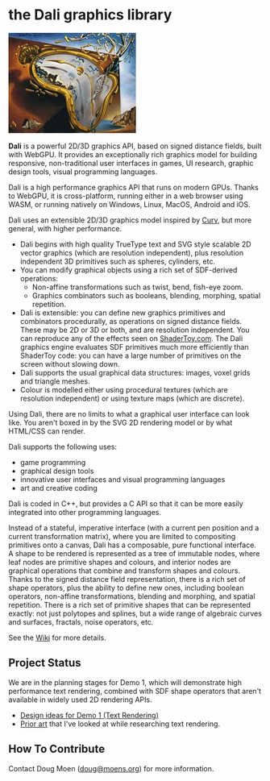# the Dali graphics library

![](images/melting_watch.jpeg)

**Dali** is a powerful 2D/3D graphics API, based on signed distance fields, built with WebGPU.
It provides an exceptionally rich graphics model for building responsive, non-traditional
user interfaces in games, UI research, graphic design tools, visual programming languages.

Dali is a high performance graphics API that runs on modern GPUs.
Thanks to WebGPU, it is cross-platform, running either in a web browser
using WASM, or running natively on Windows, Linux, MacOS, Android and iOS.

Dali uses an extensible 2D/3D graphics model inspired by [Curv](https://github.com/curv3d/curv),
but more general, with higher performance.
* Dali begins with high quality TrueType text and SVG style scalable 2D vector graphics
  (which are resolution independent), plus resolution independent 3D primitives
  such as spheres, cylinders, etc.
* You can modify graphical objects using a rich set of SDF-derived operations:
  * Non-affine transformations such as twist, bend, fish-eye zoom.
  * Graphics combinators such as booleans, blending, morphing, spatial repetition.
* Dali is extensible: you can define new graphics primitives and combinators procedurally,
  as operations on signed distance fields. These may be 2D or 3D or both, and are resolution
  independent. You can reproduce any of the effects seen on [ShaderToy.com](https://shadertoy.com/).
  The Dali graphics engine evaluates SDF primitives much more efficiently than ShaderToy code:
  you can have a large number of primitives on the screen without slowing down.
* Dali supports the usual graphical data structures: images, voxel grids
  and triangle meshes.
* Colour is modelled either using procedural textures (which are resolution independent)
  or using texture maps (which are discrete).

Using Dali, there are no limits to what a graphical user interface can look like.
You aren't boxed in by the SVG 2D rendering model or by what HTML/CSS can render.

Dali supports the following uses:
* game programming
* graphical design tools
* innovative user interfaces and visual programming languages
* art and creative coding

Dali is coded in C++, but provides a C API so that it can be more easily integrated
into other programming languages.

Instead of a stateful, imperative interface (with a current pen position and a current transformation matrix),
where you are limited to compositing primitives onto a canvas,
Dali has a composable, pure functional interface. A shape to be rendered is represented as a tree of immutable nodes, where leaf nodes
are primitive shapes and colours, and interior nodes are graphical operations that combine and
transform shapes and colours. Thanks to the signed distance field representation, there is a rich
set of shape operators, plus the ability to define new ones, including boolean operators,
non-affine transformations, blending and morphing, and spatial repetition.
There is a rich set of primitive shapes that can be represented exactly: not just polytopes and splines,
but a wide range of algebraic curves and surfaces, fractals, noise operators, etc.

See the [Wiki](https://github.com/dali3d/dali/wiki) for more details.

## Project Status
We are in the planning stages for Demo 1, which will demonstrate high performance text rendering,
combined with SDF shape operators that aren't available in widely used 2D rendering APIs.

* [Design ideas for Demo 1 (Text Rendering)](https://github.com/dali3d/dali/wiki/Text-Rendering-(Demo-1))
* [Prior art](https://github.com/dali3d/dali/wiki/Prior-Art) that I've looked at while researching text rendering.

## How To Contribute
Contact Doug Moen (doug@moens.org) for more information.
